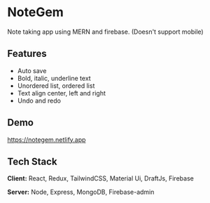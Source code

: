 
# NoteGem

Note taking app using MERN and firebase. (Doesn't support mobile)






## Features

- Auto save
- Bold, italic, underline text
- Unordered list, ordered list
- Text align center, left and right
- Undo and redo


## Demo

https://notegem.netlify.app


## Tech Stack

**Client:** React, Redux, TailwindCSS, Material Ui, DraftJs, Firebase

**Server:** Node, Express, MongoDB, Firebase-admin

